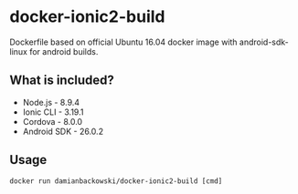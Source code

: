 # docker-ionic2-build

Dockerfile based on official Ubuntu 16.04 docker image with android-sdk-linux for android builds.

## What is included?

* Node.js - 8.9.4
* Ionic CLI - 3.19.1
* Cordova - 8.0.0
* Android SDK - 26.0.2

## Usage 

```
docker run damianbackowski/docker-ionic2-build [cmd]
```
